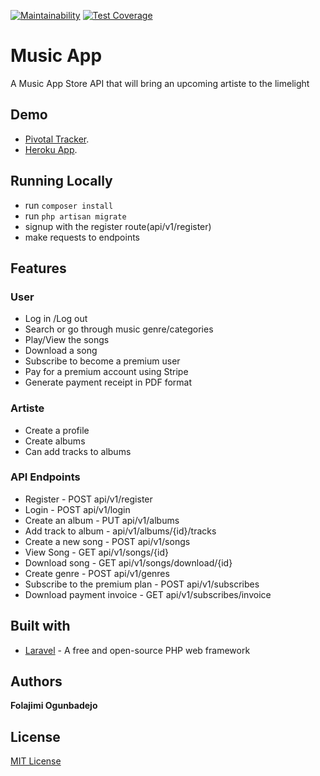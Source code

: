 [![Maintainability](https://api.codeclimate.com/v1/badges/0090be0efc58b7c5163e/maintainability)](https://codeclimate.com/github/bekomay26/MusicApp/maintainability) [![Test Coverage](https://api.codeclimate.com/v1/badges/0090be0efc58b7c5163e/test_coverage)](https://codeclimate.com/github/bekomay26/MusicApp/test_coverage) 
# Music App

A Music App Store API that will bring an upcoming artiste to the limelight

## Demo
- [Pivotal Tracker](https://www.pivotaltracker.com/n/projects/2352701).
- [Heroku App](https://lms-music.herokuapp.com/).

## Running Locally
- run `composer install`
- run `php artisan migrate`
- signup with the register route(api/v1/register)
- make requests to endpoints

## Features

### User

- Log in /Log out
- Search or go through music genre/categories
- Play/View the songs
- Download a song
- Subscribe to become a premium user
- Pay for a premium account using Stripe
- Generate payment receipt in PDF format

### Artiste
- Create a profile
- Create albums
- Can add tracks to albums


### API Endpoints

- Register - POST api/v1/register
- Login - POST api/v1/login
- Create an album - PUT api/v1/albums
- Add track to album - api/v1/albums/{id}/tracks
- Create a new song - POST api/v1/songs
- View Song - GET api/v1/songs/{id}
- Download song - GET api/v1/songs/download/{id}
- Create genre - POST api/v1/genres
- Subscribe to the premium plan - POST api/v1/subscribes
- Download payment invoice - GET api/v1/subscribes/invoice


## Built with
* [Laravel](https://laravel.com/docs/5.8) - A free and open-source PHP web framework

## Authors
**Folajimi Ogunbadejo**


## License
  [MIT License](https://opensource.org/licenses/MIT)
